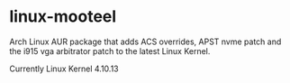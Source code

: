 # linux-mooteel
Arch Linux AUR package that adds ACS overrides, APST nvme patch and the i915 vga arbitrator patch to the latest Linux Kernel.

Currently Linux Kernel 4.10.13
